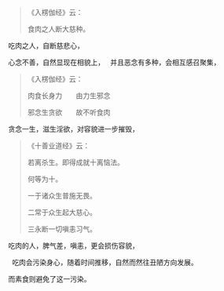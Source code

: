 > 《入楞伽经》云：
> 
> 食肉之人断大慈种。

吃肉之人，自断慈悲心，

心念不善，自然显现在相貌上，
&nbsp;
并且恶念有多种，会相互感召聚集，

> 《入楞伽经》云：
> 
> 肉食长身力　　由力生邪念　
> 
> 邪念生贪欲　　故不听食肉

贪念一生，滋生淫欲，对容貌进一步摧毁，

> 《十善业道经》云：
> 
> 若离杀生。即得成就十离恼法。
> 
> 何等为十。
> 
> 一于诸众生普施无畏。
> 
> 二常于众生起大慈心。
> 
> 三永断一切嗔恚习气。

吃肉的人，脾气差，嗔恚，更会损伤容貌，

&nbsp;
吃肉会污染身心，随着时间推移，自然而然往丑陋方向发展。

而素食则避免了这一污染。
